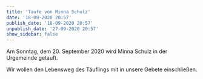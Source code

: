 ```yaml
---
title: 'Taufe von Minna Schulz'
date: '18-09-2020 20:57'
publish_date: '18-09-2020 20:57'
unpublish_date: '27-09-2020 20:57'
show_sidebar: false
---
```


Am Sonntag, dem 20. September 2020 wird Minna Schulz in der Urgemeinde getauft.

Wir wollen den Lebensweg des Täuflings mit in unsere Gebete einschließen.